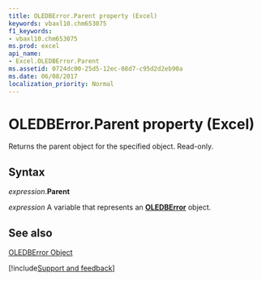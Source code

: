 ```yaml
---
title: OLEDBError.Parent property (Excel)
keywords: vbaxl10.chm653075
f1_keywords:
- vbaxl10.chm653075
ms.prod: excel
api_name:
- Excel.OLEDBError.Parent
ms.assetid: 0724dc00-25d5-12ec-08d7-c95d2d2eb90a
ms.date: 06/08/2017
localization_priority: Normal
---
```



# OLEDBError.Parent property (Excel)

Returns the parent object for the specified object. Read-only.


## Syntax

_expression_.**Parent**

_expression_ A variable that represents an **[OLEDBError](Excel.OLEDBError.md)** object.


## See also


[OLEDBError Object](Excel.OLEDBError.md)

[!include[Support and feedback](~/includes/feedback-boilerplate.md)]